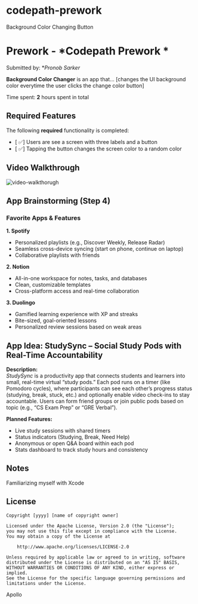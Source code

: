 # codepath-prework
Background Color Changing Button

# Prework - *Codepath Prework *

Submitted by: **Pronob Sarker*

**Background Color Changer** is an app that... [changes the UI background color everytime the user clicks the change color button] 

Time spent: **2** hours spent in total

## Required Features

The following **required** functionality is completed:

- [ ✅] Users are see a screen with three labels and a button
- [ ✅] Tapping the button changes the screen color to a random color
 
## Video Walkthrough


<img src='https://imgur.com/a/5GMAetU' title = 'Video Walkthrough' width ='' alt= 'video-walkthorugh'>


## App Brainstorming (Step 4)

### Favorite Apps & Features

**1. Spotify**  
- Personalized playlists (e.g., Discover Weekly, Release Radar)  
- Seamless cross-device syncing (start on phone, continue on laptop)  
- Collaborative playlists with friends  

**2. Notion**  
- All-in-one workspace for notes, tasks, and databases  
- Clean, customizable templates  
- Cross-platform access and real-time collaboration  

**3. Duolingo**  
- Gamified learning experience with XP and streaks  
- Bite-sized, goal-oriented lessons  
- Personalized review sessions based on weak areas  

## App Idea: StudySync – Social Study Pods with Real-Time Accountability

**Description:**  
*StudySync* is a productivity app that connects students and learners into small, real-time virtual “study pods.” Each pod runs on a timer (like Pomodoro cycles), where participants can see each other’s progress status (studying, break, stuck, etc.) and optionally enable video check-ins to stay accountable. Users can form friend groups or join public pods based on topic (e.g., “CS Exam Prep” or “GRE Verbal”).

**Planned Features:**  
- Live study sessions with shared timers  
- Status indicators (Studying, Break, Need Help)  
- Anonymous or open Q&A board within each pod  
- Stats dashboard to track study hours and consistency

## Notes

Familiarizing myself with Xcode

## License

    Copyright [yyyy] [name of copyright owner]

    Licensed under the Apache License, Version 2.0 (the "License");
    you may not use this file except in compliance with the License.
    You may obtain a copy of the License at

        http://www.apache.org/licenses/LICENSE-2.0

    Unless required by applicable law or agreed to in writing, software
    distributed under the License is distributed on an "AS IS" BASIS,
    WITHOUT WARRANTIES OR CONDITIONS OF ANY KIND, either express or implied.
    See the License for the specific language governing permissions and
    limitations under the License.
Apollo
